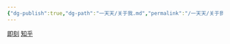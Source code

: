 ```yaml
---
{"dg-publish":true,"dg-path":"一天天/关于我.md","permalink":"/一天天/关于我/","pinned":true,"created":"2024-08-31T18:50:00","updated":"2024-08-31T23:45:00"}
---
```


[即刻](https://okjk.co/A52fq7)
[知乎](https://www.zhihu.com/people/2baac561c8c4cb95d360ab8283fbe739)
